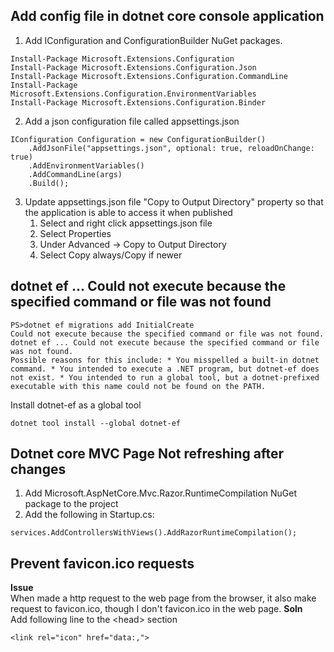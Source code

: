 ## Add config file in dotnet core console application

1. Add IConfiguration and ConfigurationBuilder NuGet packages.
```
Install-Package Microsoft.Extensions.Configuration
Install-Package Microsoft.Extensions.Configuration.Json
Install-Package Microsoft.Extensions.Configuration.CommandLine
Install-Package Microsoft.Extensions.Configuration.EnvironmentVariables 
Install-Package Microsoft.Extensions.Configuration.Binder
```

2. Add a json configuration file called appsettings.json
```
IConfiguration Configuration = new ConfigurationBuilder()
    .AddJsonFile("appsettings.json", optional: true, reloadOnChange: true)
    .AddEnvironmentVariables()
    .AddCommandLine(args)
    .Build();
```

3. Update appsettings.json file "Copy to Output Directory" property so that the application is able to access it when published
    1. Select and right click appsettings.json file
    2. Select Properties
    3. Under Advanced -> Copy to Output Directory 
    4. Select Copy always/Copy if newer

## dotnet ef ... Could not execute because the specified command or file was not found

```
PS>dotnet ef migrations add InitialCreate 
Could not execute because the specified command or file was not found. dotnet ef ... Could not execute because the specified command or file was not found. 
Possible reasons for this include: * You misspelled a built-in dotnet command. * You intended to execute a .NET program, but dotnet-ef does not exist. * You intended to run a global tool, but a dotnet-prefixed executable with this name could not be found on the PATH.
```

Install dotnet-ef as a global tool 
```
dotnet tool install --global dotnet-ef
```

## Dotnet core MVC Page Not refreshing after changes

1. Add Microsoft.AspNetCore.Mvc.Razor.RuntimeCompilation NuGet package to the project
2. Add the following in Startup.cs:
```
services.AddControllersWithViews().AddRazorRuntimeCompilation();
```

## Prevent favicon.ico requests
__Issue__ \
When made a http request to the web page from the browser, it also make request to favicon.ico, though I don't favicon.ico in the web page.
__Soln__ \
Add following line to the &lt;head&gt; section
```
<link rel="icon" href="data:,">
```




